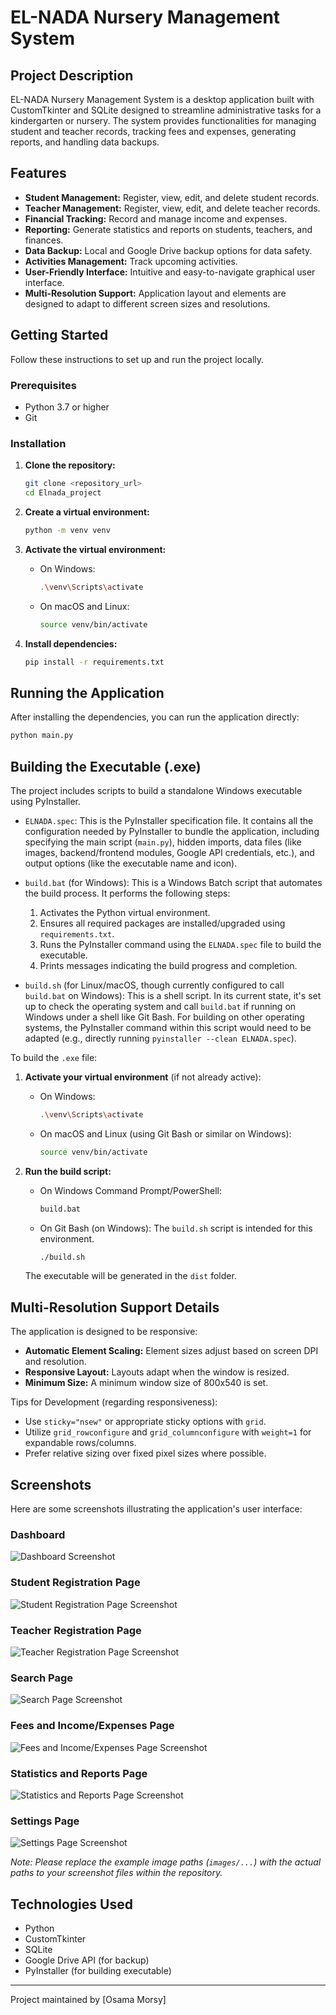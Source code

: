 # EL-NADA Nursery Management System

## Project Description

EL-NADA Nursery Management System is a desktop application built with CustomTkinter and SQLite designed to streamline administrative tasks for a kindergarten or nursery. The system provides functionalities for managing student and teacher records, tracking fees and expenses, generating reports, and handling data backups.

## Features

- **Student Management:** Register, view, edit, and delete student records.
- **Teacher Management:** Register, view, edit, and delete teacher records.
- **Financial Tracking:** Record and manage income and expenses.
- **Reporting:** Generate statistics and reports on students, teachers, and finances.
- **Data Backup:** Local and Google Drive backup options for data safety.
- **Activities Management:** Track upcoming activities.
- **User-Friendly Interface:** Intuitive and easy-to-navigate graphical user interface.
- **Multi-Resolution Support:** Application layout and elements are designed to adapt to different screen sizes and resolutions.

## Getting Started

Follow these instructions to set up and run the project locally.

### Prerequisites

- Python 3.7 or higher
- Git

### Installation

1.  **Clone the repository:**

    ```bash
    git clone <repository_url>
    cd Elnada_project
    ```

2.  **Create a virtual environment:**

    ```bash
    python -m venv venv
    ```

3.  **Activate the virtual environment:**

    - On Windows:

      ```bash
      .\venv\Scripts\activate
      ```

    - On macOS and Linux:

      ```bash
      source venv/bin/activate
      ```

4.  **Install dependencies:**

    ```bash
    pip install -r requirements.txt
    ```

## Running the Application

After installing the dependencies, you can run the application directly:

```bash
python main.py
```

## Building the Executable (.exe)

The project includes scripts to build a standalone Windows executable using PyInstaller.

- `ELNADA.spec`: This is the PyInstaller specification file. It contains all the configuration needed by PyInstaller to bundle the application, including specifying the main script (`main.py`), hidden imports, data files (like images, backend/frontend modules, Google API credentials, etc.), and output options (like the executable name and icon).

- `build.bat` (for Windows):
  This is a Windows Batch script that automates the build process. It performs the following steps:

  1.  Activates the Python virtual environment.
  2.  Ensures all required packages are installed/upgraded using `requirements.txt`.
  3.  Runs the PyInstaller command using the `ELNADA.spec` file to build the executable.
  4.  Prints messages indicating the build progress and completion.

- `build.sh` (for Linux/macOS, though currently configured to call `build.bat` on Windows):
  This is a shell script. In its current state, it's set up to check the operating system and call `build.bat` if running on Windows under a shell like Git Bash. For building on other operating systems, the PyInstaller command within this script would need to be adapted (e.g., directly running `pyinstaller --clean ELNADA.spec`).

To build the `.exe` file:

1.  **Activate your virtual environment** (if not already active):

    - On Windows:

      ```bash
      .\venv\Scripts\activate
      ```

    - On macOS and Linux (using Git Bash or similar on Windows):

      ```bash
      source venv/bin/activate
      ```

2.  **Run the build script:**

    - On Windows Command Prompt/PowerShell:

      ```bat
      build.bat
      ```

    - On Git Bash (on Windows): The `build.sh` script is intended for this environment.

      ```bash
      ./build.sh
      ```

    The executable will be generated in the `dist` folder.

## Multi-Resolution Support Details

The application is designed to be responsive:

- **Automatic Element Scaling:** Element sizes adjust based on screen DPI and resolution.
- **Responsive Layout:** Layouts adapt when the window is resized.
- **Minimum Size:** A minimum window size of 800x540 is set.

Tips for Development (regarding responsiveness):

- Use `sticky="nsew"` or appropriate sticky options with `grid`.
- Utilize `grid_rowconfigure` and `grid_columnconfigure` with `weight=1` for expandable rows/columns.
- Prefer relative sizing over fixed pixel sizes where possible.

## Screenshots

Here are some screenshots illustrating the application's user interface:

### Dashboard

![Dashboard Screenshot](images/dashboard.png)

### Student Registration Page

![Student Registration Page Screenshot](images/student_registration.png)

### Teacher Registration Page

![Teacher Registration Page Screenshot](images/teacher_registration.png)

### Search Page

![Search Page Screenshot](images/search_page.png)

### Fees and Income/Expenses Page

![Fees and Income/Expenses Page Screenshot](images/fees_income_expenses.png)

### Statistics and Reports Page

![Statistics and Reports Page Screenshot](images/statistics_reports.png)

### Settings Page

![Settings Page Screenshot](images/settings_page.png)

_Note: Please replace the example image paths (`images/...`) with the actual paths to your screenshot files within the repository._

## Technologies Used

- Python
- CustomTkinter
- SQLite
- Google Drive API (for backup)
- PyInstaller (for building executable)

---

Project maintained by [Osama Morsy]
